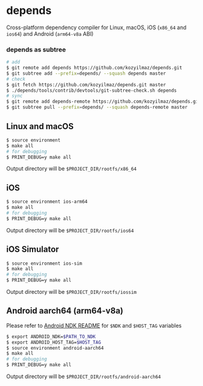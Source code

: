 # depends
Cross-platform dependency compiler for Linux, macOS, iOS (`x86_64` and `ios64`) and Android (`arm64-v8a` ABI)

### depends as subtree
```sh
# add
$ git remote add depends https://github.com/kozyilmaz/depends.git
$ git subtree add --prefix=depends/ --squash depends master
# check
$ git fetch https://github.com/kozyilmaz/depends.git master
$ ./depends/tools/contrib/devtools/git-subtree-check.sh depends
# sync
$ git remote add depends-remote https://github.com/kozyilmaz/depends.git
$ git subtree pull --prefix=depends/ --squash depends-remote master
```

## Linux and macOS
```sh
$ source environment
$ make all
# for debugging
$ PRINT_DEBUG=y make all
```
Output directory will be `$PROJECT_DIR/rootfs/x86_64`

## iOS
```sh
$ source environment ios-arm64
$ make all
# for debugging
$ PRINT_DEBUG=y make all
```
Output directory will be `$PROJECT_DIR/rootfs/ios64`

## iOS Simulator
```sh
$ source environment ios-sim
$ make all
# for debugging
$ PRINT_DEBUG=y make all
```
Output directory will be `$PROJECT_DIR/rootfs/iossim`

## Android aarch64 (arm64-v8a)
Please refer to [Android NDK README](https://developer.android.com/ndk/guides/other_build_systems) for `$NDK` and `$HOST_TAG` variables
```sh
$ export ANDROID_NDK=$PATH_TO_NDK
$ export ANDROID_HOST_TAG=$HOST_TAG
$ source environment android-aarch64
$ make all
# for debugging
$ PRINT_DEBUG=y make all
```
Output directory will be `$PROJECT_DIR/rootfs/android-aarch64`

